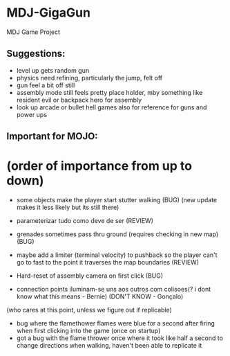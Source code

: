 # MDJ-GigaGun
MDJ Game Project

## Suggestions:
 - level up gets random gun
 - physics need refining, particularly the jump, felt off
 - gun feel a bit off still
 - assembly mode still feels pretty place holder, mby something like resident evil or backpack hero for assembly
 - look up arcade or bullet hell games also for reference for guns and power ups

## Important for MOJO:
# (order of importance from up to down)

 - some objects make the player start stutter walking (BUG) (new update makes it less likely but its still there)
 
 - parameterizar tudo como deve de ser (REVIEW)

 - grenades sometimes pass thru ground (requires checking in new map) (BUG)

 - maybe add a limiter (terminal velocity) to pushback so the player can't go to fast to the point it traverses the map boundaries (REVIEW)

 - Hard-reset of assembly camera on first click (BUG)

 - connection points iluminam-se uns aos outros com colisoes(? i dont know what this means - Bernie) (DON'T KNOW - Gonçalo)

(who cares at this point, unless we figure out if replicable)
 - bug where the flamethower flames were blue for a second after firing when first clicking into the game (once on startup)
 - got a bug with the flame thrower once where it took like half a second to change directions when walking, haven't been able to replicate it